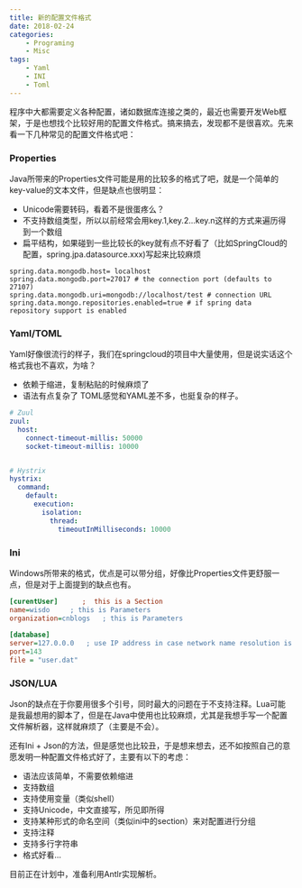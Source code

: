 ```yaml
---
title: 新的配置文件格式
date: 2018-02-24
categories:  
    - Programing
    - Misc
tags:
	- Yaml
	- INI
	- Toml
---
```

程序中大都需要定义各种配置，诸如数据库连接之类的，最近也需要开发Web框架，于是也想找个比较好用的配置文件格式。搞来搞去，发现都不是很喜欢。先来看一下几种常见的配置文件格式吧：
<!--more-->
### Properties
Java所带来的Properties文件可能是用的比较多的格式了吧，就是一个简单的key-value的文本文件，但是缺点也很明显：
* Unicode需要转码，看着不是很蛋疼么？
* 不支持数组类型，所以以前经常会用key.1,key.2...key.n这样的方式来遍历得到一个数组
* 扁平结构，如果碰到一些比较长的key就有点不好看了（比如SpringCloud的配置，spring.jpa.datasource.xxx)写起来比较麻烦
```properties
spring.data.mongodb.host= localhost
spring.data.mongodb.port=27017 # the connection port (defaults to 27107)
spring.data.mongodb.uri=mongodb://localhost/test # connection URL
spring.data.mongo.repositories.enabled=true # if spring data repository support is enabled
```
### Yaml/TOML
Yaml好像很流行的样子，我们在springcloud的项目中大量使用，但是说实话这个格式我也不喜欢，为啥？
* 依赖于缩进，复制粘贴的时候麻烦了
* 语法有点复杂了
TOML感觉和YAML差不多，也挺复杂的样子。
```yaml
# Zuul
zuul:
  host:
    connect-timeout-millis: 50000
    socket-timeout-millis: 10000


# Hystrix
hystrix:
  command:
    default:
      execution:
        isolation:
          thread:
            timeoutInMilliseconds: 10000
```

### Ini
Windows所带来的格式，优点是可以带分组，好像比Properties文件更舒服一点，但是对于上面提到的缺点也有。

```ini
[curentUser]      ;  this is a Section
name=wisdo     ; this is Parameters
organization=cnblogs   ; this is Parameters
 
[database] 
server=127.0.0.0   ; use IP address in case network name resolution is not working 
port=143 
file = "user.dat" 
```

### JSON/LUA
Json的缺点在于你要用很多个引号，同时最大的问题在于不支持注释。Lua可能是我最想用的脚本了，但是在Java中使用也比较麻烦，尤其是我想手写一个配置文件解析器，这样就麻烦了（主要是不会）。

还有Ini + Json的方法，但是感觉也比较丑，于是想来想去，还不如按照自己的意愿发明一种配置文件格式好了，主要有以下的考虑：
* 语法应该简单，不需要依赖缩进
* 支持数组
* 支持使用变量（类似shell）
* 支持Unicode，中文直接写，所见即所得
* 支持某种形式的命名空间（类似ini中的section）来对配置进行分组
* 支持注释
* 支持多行字符串
* 格式好看...

目前正在计划中，准备利用Antlr实现解析。
